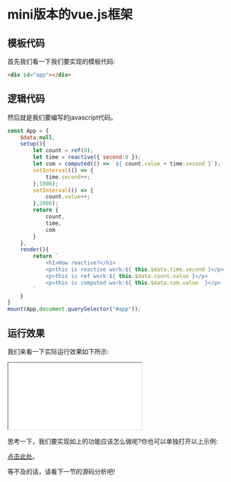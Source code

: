 # mini版本的vue.js框架

## 模板代码

首先我们看一下我们要实现的模板代码:

```html
<div id="app"></div>
```

## 逻辑代码

然后就是我们要编写的javascript代码。

```js
const App = {
    $data:null,
    setup(){
        let count = ref(0);
        let time = reactive({ second:0 });
        let com = computed(() => `${ count.value + time.second }`);
        setInterval(() => {
            time.second++;
        },1000);
        setInterval(() => {
            count.value++;
        },2000);
        return {
            count,
            time,
            com
        }
    },
    render(){
        return `
            <h1>How reactive?</h1>
            <p>this is reactive work:${ this.$data.time.second }</p>
            <p>this is ref work:${ this.$data.count.value }</p>
            <p>this is computed work:${ this.$data.com.value  }</p>
        `
    }
}
mount(App,document.querySelector("#app"));
```
## 运行效果

我们来看一下实际运行效果如下所示:

<iframe src="./docs/mini-vue/mini-vue-3.x/index.html"></iframe>

思考一下，我们要实现如上的功能应该怎么做呢?你也可以单独打开以上示例:

[点击此处](./docs/mini-vue/mini-vue-3.x/index.html)。

等不及的话，请看下一节的源码分析吧!

